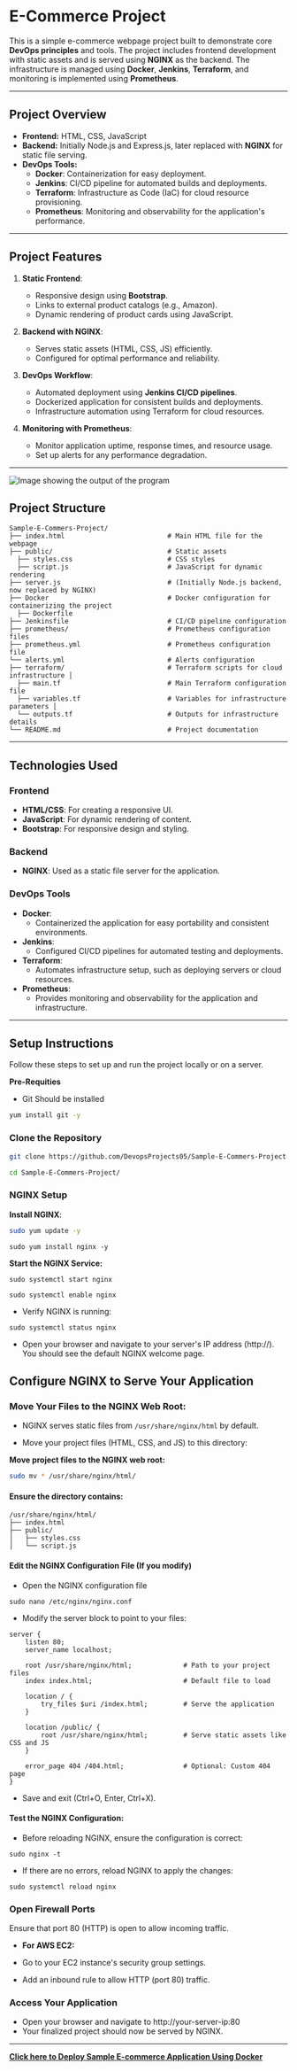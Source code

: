 # E-Commerce Project

This is a simple e-commerce webpage project built to demonstrate core **DevOps principles** and tools. The project includes frontend development with static assets and is served using **NGINX** as the backend. The infrastructure is managed using **Docker**, **Jenkins**, **Terraform**, and monitoring is implemented using **Prometheus**.

---

## **Project Overview**
- **Frontend:** HTML, CSS, JavaScript
- **Backend:** Initially Node.js and Express.js, later replaced with **NGINX** for static file serving.
- **DevOps Tools:**
  - **Docker**: Containerization for easy deployment.
  - **Jenkins**: CI/CD pipeline for automated builds and deployments.
  - **Terraform**: Infrastructure as Code (IaC) for cloud resource provisioning.
  - **Prometheus**: Monitoring and observability for the application's performance.

---

## **Project Features**
1. **Static Frontend**:
   - Responsive design using **Bootstrap**.
   - Links to external product catalogs (e.g., Amazon).
   - Dynamic rendering of product cards using JavaScript.
   
2. **Backend with NGINX**:
   - Serves static assets (HTML, CSS, JS) efficiently.
   - Configured for optimal performance and reliability.

3. **DevOps Workflow**:
   - Automated deployment using **Jenkins CI/CD pipelines**.
   - Dockerized application for consistent builds and deployments.
   - Infrastructure automation using Terraform for cloud resources.

4. **Monitoring with Prometheus**:
   - Monitor application uptime, response times, and resource usage.
   - Set up alerts for any performance degradation.

---

![Image showing the output of the program](githubtools.jpg)


## **Project Structure**
```
Sample-E-Commers-Project/ 
├── index.html                          # Main HTML file for the webpage 
├── public/                             # Static assets 
  ├── styles.css                        # CSS styles 
  ├── script.js                         # JavaScript for dynamic rendering   
├── server.js                           # (Initially Node.js backend, now replaced by NGINX) 
├── Docker                              # Docker configuration for containerizing the project 
  ├── Dockerfile                                                               
├── Jenkinsfile                         # CI/CD pipeline configuration 
├── prometheus/                         # Prometheus configuration files 
├── prometheus.yml                      # Prometheus configuration file  
└── alerts.yml                          # Alerts configuration 
├── terraform/                          # Terraform scripts for cloud infrastructure │ 
  ├── main.tf                           # Main Terraform configuration file  
  ├── variables.tf                      # Variables for infrastructure parameters │ 
  └── outputs.tf                        # Outputs for infrastructure details 
└── README.md                           # Project documentation
```

---

## **Technologies Used**
### **Frontend**
- **HTML/CSS**: For creating a responsive UI.
- **JavaScript**: For dynamic rendering of content.
- **Bootstrap**: For responsive design and styling.

### **Backend**
- **NGINX**: Used as a static file server for the application.

### **DevOps Tools**
- **Docker**:
  - Containerized the application for easy portability and consistent environments.
- **Jenkins**:
  - Configured CI/CD pipelines for automated testing and deployments.
- **Terraform**:
  - Automates infrastructure setup, such as deploying servers or cloud resources.
- **Prometheus**:
  - Provides monitoring and observability for the application and infrastructure.

---

## **Setup Instructions**
Follow these steps to set up and run the project locally or on a server.

**Pre-Requities**
- Git Should be installed

```bash
yum install git -y
```

### **Clone the Repository**
```bash
git clone https://github.com/DevopsProjects05/Sample-E-Commers-Project.git
```
```bash
cd Sample-E-Commers-Project/
```
### **NGINX Setup**

 **Install NGINX**:
  ```bash
  sudo yum update -y
   ```
  ```
  sudo yum install nginx -y
  ```
  **Start the NGINX Service:**
  ```
  sudo systemctl start nginx
  ```
  ```
sudo systemctl enable nginx
```
- Verify NGINX is running:
 ```
 sudo systemctl status nginx
 ```
- Open your browser and navigate to your server's IP address (http://<your-server-ip>). You should see the default NGINX welcome page. 

## Configure NGINX to Serve Your Application

### Move Your Files to the NGINX Web Root:
- NGINX serves static files from `/usr/share/nginx/html` by default.

- Move your project files (HTML, CSS, and JS) to this directory:

**Move project files to the NGINX web root:**
  ```bash
  sudo mv * /usr/share/nginx/html/
  ```
#### Ensure the directory contains:

```
/usr/share/nginx/html/
├── index.html
├── public/
│   ├── styles.css
│   └── script.js
```
#### Edit the NGINX Configuration File (If you modify)

- Open the NGINX configuration file
```
sudo nano /etc/nginx/nginx.conf
```
- Modify the server block to point to your files:
```
server {
    listen 80;
    server_name localhost;

    root /usr/share/nginx/html;             # Path to your project files
    index index.html;                       # Default file to load

    location / {
        try_files $uri /index.html;         # Serve the application
    }

    location /public/ {
        root /usr/share/nginx/html;         # Serve static assets like CSS and JS
    }

    error_page 404 /404.html;               # Optional: Custom 404 page
}

```
- Save and exit (Ctrl+O, Enter, Ctrl+X).

#### Test the NGINX Configuration:

- Before reloading NGINX, ensure the configuration is correct:
```
sudo nginx -t
```
- If there are no errors, reload NGINX to apply the changes:
```
sudo systemctl reload nginx
```

### Open Firewall Ports

Ensure that port 80 (HTTP) is open to allow incoming traffic.

- **For AWS EC2:**

- Go to your EC2 instance's security group settings.
- Add an inbound rule to allow HTTP (port 80) traffic.

### Access Your Application

- Open your browser and navigate to http://your-server-ip:80
- Your finalized project should now be served by NGINX.
---

**[Click here to Deploy Sample E-commerce Application Using Docker](https://github.com/DevopsProjects05/Sample-E-Commers-Project/tree/main/Docker)**

